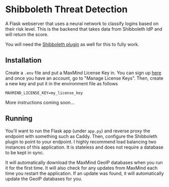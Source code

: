 # Shibboleth Threat Detection

A Flask webserver that uses a neural network to classify logins based on their risk level. This is the backend that
takes data from Shibboleth IdP and will return the score.

You will need the [Shibboleth plugin](https://github.com/sam-packer/Shibboleth-RBA-Plugin) as well for this to fully
work.

## Installation

Create a `.env` file and put a MaxMind License Key in. You can sign up [here](https://www.maxmind.com/en/home) and once
you have an account, go to "Manage License Keys". Then, create a new key and put it in the environment file as follows

```dotenv
MAXMIND_LICENSE_KEY=my_license_key
```

More instructions coming soon...

## Running

You'll want to run the Flask app (under `app.py`) and reverse proxy the endpoint with something such as Caddy. Then,
configure the Shibboleth plugin to point to your endpoint. I highly recommend load balancing two instances of this
application. It is stateless and does not require a database to be kept in sync.

It will automatically download the MaxMind GeoIP databases when you run it for the first time. It will also check for
any updates from MaxMind each time you restart the application. If an update was found, it will automatically update the
GeoIP databases for you.